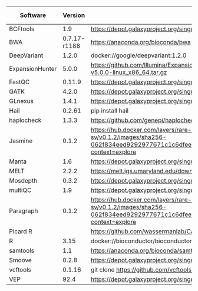 
|Software	| Version	| Download	| Documentation	| Installation method |
| ------------- | ------------- |------------- | ------------- | ------------- |
|	BCFtools	|	1.9	|	https://depot.galaxyproject.org/singularity/bcftools%3A1.9--ha228f0b_4	|	https://samtools.github.io/bcftools/bcftools.html	|	Singularity	|
|	BWA	|	0.7.17-r1188	|	https://anaconda.org/bioconda/bwa	|	https://github.com/lh3/bwa	|	Conda	|
|	DeepVariant	|	1.2.0	|	docker://google/deepvariant:1.2.0	|	https://github.com/google/deepvariant	|	Singularity	|
|	ExpansionHunter	|	5.0.0	|	https://github.com/Illumina/ExpansionHunter/releases/download/v5.0.0/ExpansionHunter-v5.0.0-linux_x86_64.tar.gz	|	https://github.com/Illumina/ExpansionHunter/blob/master/docs/01_Introduction.md	|	Direct	|
|	FastQC	|	0.11.9	|	https://depot.galaxyproject.org/singularity/fastqc%3A0.11.9--hdfd78af_1	|	https://www.bioinformatics.babraham.ac.uk/projects/fastqc/	|	Singularity	|
|	GATK	|	4.2.0	|	https://depot.galaxyproject.org/singularity/gatk4%3A4.2.0.0--0	|	https://gatk.broadinstitute.org/hc/en-us	|	Singularity	|
|	GLnexus	|	1.4.1	|	https://depot.galaxyproject.org/singularity/glnexus%3A1.4.1--h40d77a6_0	|	https://github.com/dnanexus-rnd/Glnexus	|	Singularity	|
|	Hail	|	0.2.61	|	pip install hail	|	https://hail.is/	|	Conda	|
|	haplocheck	|	1.3.3	|	https://github.com/genepi/haplocheck/releases/download/v1.3.3/haplocheck.zip	|	https://github.com/genepi/haplocheck	|	Direct	|
|	Jasmine	|	0.1.2	|	https://hub.docker.com/layers/rare-disease-sv/brentp/rare-disease-sv/v0.1.2/images/sha256-062f834eed9292977671c1c6dfeed938ef1b44b6836a63038eb9da6c38e3d5e2?context=explore	|	https://github.com/mkirsche/Jasmine	|	Docker	|
|	Manta	|	1.6	|	https://depot.galaxyproject.org/singularity/manta%3A1.6.0--py27_0	|	https://github.com/Illumina/manta	|	Singularity	|
|	MELT	|	2.2.2	|	https://melt.igs.umaryland.edu/downloads.php	|	https://melt.igs.umaryland.edu/manual.php	|	Direct	|
|	Mosdepth	|	0.3.2	|	https://depot.galaxyproject.org/singularity/mosdepth%3A0.3.2--h01d7912_0	|	https://github.com/brentp/mosdepth	|	Singularity	|
|	multiQC	|	1.9	|	https://depot.galaxyproject.org/singularity/multiqc%3A1.9--py_1	|	https://multiqc.info	|	Singularity	|
|	Paragraph	|	0.1.2	|	https://hub.docker.com/layers/rare-disease-sv/brentp/rare-disease-sv/v0.1.2/images/sha256-062f834eed9292977671c1c6dfeed938ef1b44b6836a63038eb9da6c38e3d5e2?context=explore	|	https://github.com/Illumina/paragraph	|	Docker	|
|	Picard R	|		|	https://github.com/wassermanlab/CAFE_pipeline/blob/main/singularity/picard_r.def	|		|	Singularity	|
|	R	|	3.15	|	docker://bioconductor/bioconductor_docker:RELEASE_3_15	|	https://www.r-project.org	|	Docker	|
|	samtools	|	1.1	|	https://anaconda.org/bioconda/samtools	|	http://www.htslib.org	|	Conda	|
|	Smoove	|	0.2.8	|	https://depot.galaxyproject.org/singularity/smoove%3A0.2.8--h9ee0642_0	|	https://github.com/brentp/smoove	|	Singularity	|
|	vcftools	|	0.1.16	|	git clone https://github.com/vcftools/vcftools.git	|	https://vcftools.github.io/downloads.html	|	Direct	|
|	VEP	|	92.4	|	https://depot.galaxyproject.org/singularity/ensembl-vep%3A92.4--htslib1.7_0	|	https://uswest.ensembl.org/info/docs/tools/vep/script/index.html	|	Singularity	|
